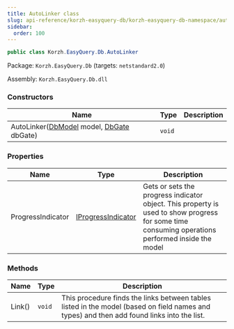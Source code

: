 ```yaml
---
title: AutoLinker class
slug: api-reference/korzh-easyquery-db/korzh-easyquery-db-namespace/autolinker-class
sidebar:
  order: 100
---
```


```csharp
public class Korzh.EasyQuery.Db.AutoLinker

```
Package: `Korzh.EasyQuery.Db` (targets: `netstandard2.0`)

Assembly: `Korzh.EasyQuery.Db.dll`

### Constructors

| Name | Type | Description | 
| --- | --- | --- | 
| AutoLinker([DbModel](///easyquery/docs/api-reference/korzh-easyquery-db/korzh-easyquery-db-namespace/dbmodel-class) model, [DbGate](///easyquery/docs/api-reference/korzh-easyquery-db/korzh-easyquery-db-namespace/dbgate-class) dbGate) | `void` |  | 


### Properties

| Name | Type | Description | 
| --- | --- | --- | 
| ProgressIndicator | [IProgressIndicator](///easyquery/docs/api-reference/korzh-easyquery/korzh-easyquery-namespace/iprogressindicator-interface) | Gets or sets the progress indicator object.  This property is used to show progress for some time consuming operations performed inside the model | 


### Methods

| Name | Type | Description | 
| --- | --- | --- | 
| Link() | `void` | This procedure finds the links between tables listed in the model (based on field names and types) and then add found links into the <see cref="!:Links" /> list. |
